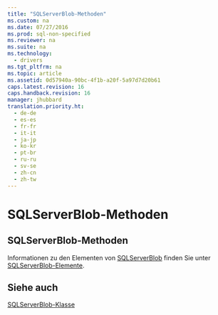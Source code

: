 ```yaml
---
title: "SQLServerBlob-Methoden"
ms.custom: na
ms.date: 07/27/2016
ms.prod: sql-non-specified
ms.reviewer: na
ms.suite: na
ms.technology: 
  - drivers
ms.tgt_pltfrm: na
ms.topic: article
ms.assetid: 0d57940a-90bc-4f1b-a20f-5a97d7d20b61
caps.latest.revision: 16
caps.handback.revision: 16
manager: jhubbard
translation.priority.ht: 
  - de-de
  - es-es
  - fr-fr
  - it-it
  - ja-jp
  - ko-kr
  - pt-br
  - ru-ru
  - sv-se
  - zh-cn
  - zh-tw
---
```

# SQLServerBlob-Methoden
    
## SQLServerBlob\-Methoden  
 Informationen zu den Elementen von [SQLServerBlob](../content/SQLServerBlob-Class.md) finden Sie unter [SQLServerBlob-Elemente](../content/SQLServerBlob-Members.md).  
  
## Siehe auch  
 [SQLServerBlob-Klasse](../content/SQLServerBlob-Class.md)  
  
  